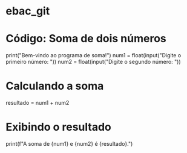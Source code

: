 # ebac_git
# Código: Soma de dois números
print("Bem-vindo ao programa de soma!")
num1 = float(input("Digite o primeiro número: "))
num2 = float(input("Digite o segundo número: "))

# Calculando a soma
resultado = num1 + num2

# Exibindo o resultado
print(f"A soma de {num1} e {num2} é {resultado}.")
